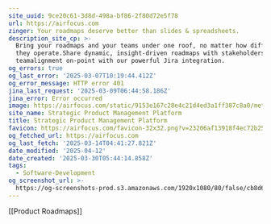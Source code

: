 ```yaml
---
site_uuid: 9ce20c61-3d8d-498a-bf86-2f80d72e5f78
url: https://airfocus.com
zinger: Your roadmaps deserve better than slides & spreadsheets.
description_site_cp: >-
  Bring your roadmaps and your teams under one roof, no matter how differently
  they operate.Share dynamic, insight-driven roadmaps with stakeholders, keeping
  teamalignment on-point with our powerful Jira integration.
og_errors: true
og_last_error: '2025-03-07T10:19:44.412Z'
og_error_message: HTTP error 401
jina_last_request: '2025-03-09T06:44:58.186Z'
jina_error: Error occurred
image: https://airfocus.com/static/9153e167c28e4c21d4ed3a1ff387c8a0/meta-default.png
site_name: Strategic Product Management Platform
title: Strategic Product Management Platform
favicon: https://airfocus.com/favicon-32x32.png?v=23206af13918f4ec72b2582ef7d0e3c7
og_fetched_url: https://airfocus.com
og_last_fetch: '2025-03-14T04:41:27.821Z'
date_modified: '2025-04-12'
date_created: '2025-03-30T05:44:14.858Z'
tags:
  - Software-Development
og_screenshot_url: >-
  https://og-screenshots-prod.s3.amazonaws.com/1920x1080/80/false/cb8d665d5a67e5148a0434cf8f9d54ffd71ad19c09c10740ba144f04b94cf054.jpeg
---
```






[[Product Roadmaps]]

